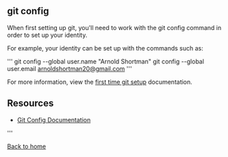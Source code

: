## git config

When first setting up git, you'll need to work with the git config command in order to set up your identity.

For example, your identity can be set up with the commands such as:

'''
git config --global user.name "Arnold Shortman"
git config --global user.email arnoldshortman20@gmail.com
'''

For more information, view the [first time git setup](https://git-scm.com/book/en/v2/Getting-Started-First_Time-Git-Setup) documentation.

## Resources

- [Git Config Documentation](https://git-scm.com/docs/git-config)

'''

[Back to home](../README.md)